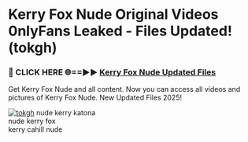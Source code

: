 # Kerry Fox Nude Original Videos 0nlyFans Leaked - Files Updated! (tokgh)

<h3>🔴 CLICK HERE 🌐==►► <a href="https://tinyurl.com/52m3yx9h" rel="nofollow">Kerry Fox Nude Updated Files</a></h3>

Get Kerry Fox Nude and all content. Now you can access all videos and pictures of Kerry Fox Nude. New Updated Files 2025!

[![tokgh](https://i.imgur.com/TnHtlc8.gif)](https://tinyurl.com/52m3yx9h)
nude kerry katona<br>
nude kerry fox<br>
kerry cahill nude